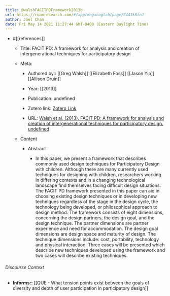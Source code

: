 ```yaml
---
title: @walshFACITPDFramework2013b
url: https://roamresearch.com/#/app/megacoglab/page/S44Ik6tnJ
author: Joel Chan
date: Fri May 14 2021 11:27:44 GMT-0400 (Eastern Daylight Time)
---
```


- #[[references]]

    - Title: FACIT PD: A framework for analysis and creation of intergenerational techniques for participatory design

    - Meta:

        - Authored by:: [[Greg Walsh]] [[Elizabeth Foss]] [[Jason Yip]] [[Allison Druin]]

        - Year: [[2013]]

        - Publication: undefined

        - Zotero link: [Zotero Link](zotero://select/items/7_MDM5GIUW)

        - URL: [Walsh et al. (2013). FACIT PD: A framework for analysis and creation of intergenerational techniques for participatory design. undefined](https://doi.org/10.1145/2470654.2481400)

    - Content

        - Abstract

            - In this paper, we present a framework that describes commonly used design techniques for Participatory Design with children. Although there are many currently used techniques for designing with children, researchers working in differing contexts and in a changing technological landscape find themselves facing difficult design situations. The FACIT PD framework presented in this paper can aid in choosing existing design techniques or in developing new techniques regardless of the stage in the design cycle, the technology being developed, or philosophical approach to design method. The framework consists of eight dimensions, concerning the design partners, the design goal, and the design technique. The partner dimensions are partner experience and need for accommodation. The design goal dimensions are design space and maturity of design. The technique dimensions include: cost, portability, technology and physical interaction. Three cases will be presented which describe new techniques developed using the framework and two cases will describe existing techniques.

###### Discourse Context

- **Informs::** [[QUE - What tension points exist between the goals of diversity and depth of user participation in participatory design]]
